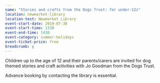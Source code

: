 ```yaml
---
name: "Stories and crafts from the Dogs Trust: for under-12s"
location: newmarket-library
location-text: Newmarket Library
event-start-date: 2019-07-30
event-start-time: 1330
event-end-time: 1430
event-category: summer-holidays
event-ticket-price: free
breadcrumb: y
---
```


Children up to the age of 12 and their parents/carers are invited for dog themed stories and craft activities with Jo Goodman from the Dogs Trust.

Advance booking by contacting the library is essential.
